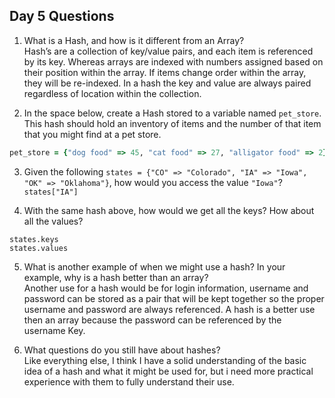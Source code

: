 ## Day 5 Questions

1. What is a Hash, and how is it different from an Array?  
Hash’s are a collection of key/value pairs, and each item is referenced by its key. Whereas arrays are indexed with numbers assigned based on their position within the array. If items change order within the array, they will be re-indexed. In a hash the key and value are always paired regardless of location within the collection.  

2. In the space below, create a Hash stored to a variable named `pet_store`.  This hash should hold an inventory of items and the number of that item that you might find at a pet store.  
```ruby
pet_store = {"dog food" => 45, "cat food" => 27, "alligator food" => 2}
```

3. Given the following `states = {"CO" => "Colorado", "IA" => "Iowa", "OK" => "Oklahoma"}`, how would you access the value `"Iowa"`?  
`states["IA"]`  

4. With the same hash above, how would we get all the keys?  How about all the values?

`states.keys`  
`states.values`

5. What is another example of when we might use a hash?  In your example, why is a hash better than an array?  
Another use for a hash would be for login information, username and password can be stored as a pair that will be kept together so the proper username and password are always referenced. A hash is a better use then an array because the password can be referenced by the username Key.

6. What questions do you still have about hashes?  
Like everything else, I think I have a solid understanding of the basic idea of a hash and what it might be used for, but i need more practical experience with them to fully understand their use.
